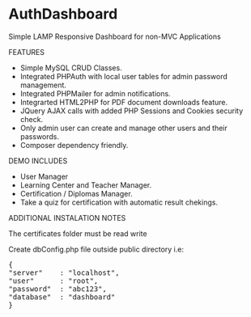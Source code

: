 # AuthDashboard
Simple LAMP Responsive Dashboard for non-MVC Applications


FEATURES

* Simple MySQL CRUD Classes.
* Integrated PHPAuth with local user tables for admin password management.
* Integrated PHPMailer for admin notifications.
* Integrarted HTML2PHP for PDF document downloads feature.
* JQuery AJAX calls with added PHP Sessions and Cookies security check.
* Only admin user can create and manage other users and their passwords.
* Composer dependency friendly. 

DEMO INCLUDES

* User Manager
* Learning Center and Teacher Manager.
* Certification / Diplomas Manager.
* Take a quiz for certification with automatic result chekings.

ADDITIONAL INSTALATION NOTES

The certificates folder must be read write

Create dbConfig.php file outside public directory i.e:
<pre>
{
"server"    : "localhost",
"user"      : "root",
"password"  : "abc123",
"database"  : "dashboard"
}
</pre>
